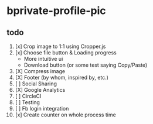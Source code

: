 # bprivate-profile-pic

## todo
1. [x] Crop image to 1:1 using Cropper.js
1. [x] Choose file button & Loading progress
    - More intuitive ui
    - Download button (or some test saying Copy/Paste)
1. [X] Compress image
1. [X] Footer (by whom, inspired by, etc.)
1. [ ] Social Sharing
1. [X] Google Analytics
1. [ ] CircleCI
1. [ ] Testing
1. [ ] Fb login integration
1. [x] Create counter on whole process time